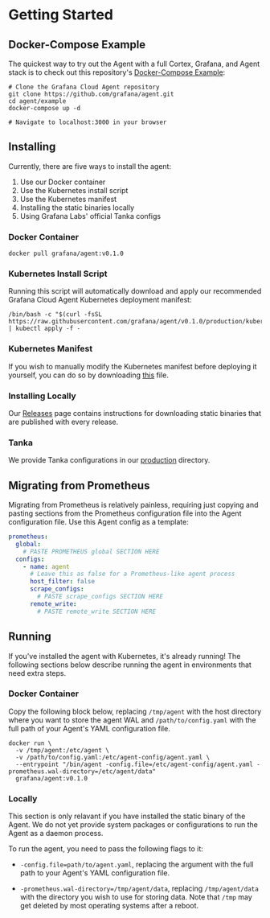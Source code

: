 # Getting Started

## Docker-Compose Example

The quickest way to try out the Agent with a full Cortex, Grafana, and Agent
stack is to check out this repository's [Docker-Compose Example](/example):

```
# Clone the Grafana Cloud Agent repository
git clone https://github.com/grafana/agent.git
cd agent/example
docker-compose up -d

# Navigate to localhost:3000 in your browser
```

## Installing

Currently, there are five ways to install the agent:

1. Use our Docker container
2. Use the Kubernetes install script
3. Use the Kubernetes manifest
4. Installing the static binaries locally
5. Using Grafana Labs' official Tanka configs

### Docker Container

```
docker pull grafana/agent:v0.1.0
```

### Kubernetes Install Script

Running this script will automatically download and apply our recommended
Grafana Cloud Agent Kubernetes deployment manifest:

```
/bin/bash -c "$(curl -fsSL https://raw.githubusercontent.com/grafana/agent/v0.1.0/production/kubernetes/install.sh)" | kubectl apply -f -
```

### Kubernetes Manifest

If you wish to manually modify the Kubernetes manifest before deploying it
yourself, you can do so by downloading [this](/production/kubernetes/agent.yaml) file.

### Installing Locally

Our [Releases](https://github.com/grafana/agent/releases) page contains
instructions for downloading static binaries that are published with every release.

### Tanka

We provide Tanka configurations in our [production](/production/tanka/grafana-agent) directory.

## Migrating from Prometheus

Migrating from Prometheus is relatively painless, requiring just copying and
pasting sections from the Prometheus configuration file into the Agent
configuration file. Use this Agent config as a template:

```yaml
prometheus:
  global:
    # PASTE PROMETHEUS global SECTION HERE
  configs:
    - name: agent
      # Leave this as false for a Prometheus-like agent process
      host_filter: false
      scrape_configs:
        # PASTE scrape_configs SECTION HERE
      remote_write:
        # PASTE remote_write SECTION HERE
```

## Running

If you've installed the agent with Kubernetes, it's already running! The
following sections below describe running the agent in environments that need
extra steps.

### Docker Container

Copy the following block below, replacing `/tmp/agent` with the host directory
where you want to store the agent WAL and `/path/to/config.yaml` with the full
path of your Agent's YAML configuration file.

```
docker run \
  -v /tmp/agent:/etc/agent \
  -v /path/to/config.yaml:/etc/agent-config/agent.yaml \
  --entrypoint "/bin/agent -config.file=/etc/agent-config/agent.yaml -prometheus.wal-directory=/etc/agent/data"
  grafana/agent:v0.1.0
```

### Locally

This section is only relavant if you have installed the static binary of the
Agent. We do not yet provide system packages or configurations to run the Agent
as a daemon process.

To run the agent, you need to pass the following flags to it:

- `-config.file=path/to/agent.yaml`, replacing the argument with the full path
   to your Agent's YAML configuration file.

- `-prometheus.wal-directory=/tmp/agent/data`, replacing `/tmp/agent/data` with
  the directory you wish to use for storing data. Note that `/tmp` may get
  deleted by most operating systems after a reboot.

